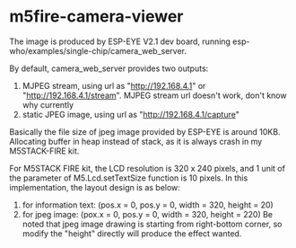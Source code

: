 # m5fire-camera-viewer
The image is produced by ESP-EYE V2.1 dev board, running esp-who/examples/single-chip/camera_web_server.

By default, camera_web_server provides two outputs:
1. MJPEG stream, using url as "http://192.168.4.1" or "http://192.168.4.1/stream". MJPEG stream url doesn't work, don't know why currently
2. static JPEG image, using url as "http://192.168.4.1/capture"


Basically the file size of jpeg image provided by ESP-EYE is around 10KB.
Allocating buffer in heap instead of stack, as it is always crash in my M5STACK-FIRE kit.

For M5STACK FIRE kit, the LCD resolution is 320 x 240 pixels, and 1 unit of the parameter of M5.Lcd.setTextSize function is 10 pixels. In this implementation, the layout design is as below:
1. for information text: (pos.x = 0, pos.y = 0, width = 320, height = 20)
2. for jpeg image: (pox.x = 0, pos.y = 0, width = 320, height = 220)
Be noted that jpeg image drawing is starting from right-bottom corner, so modify the "height" directly will produce the effect wanted.
